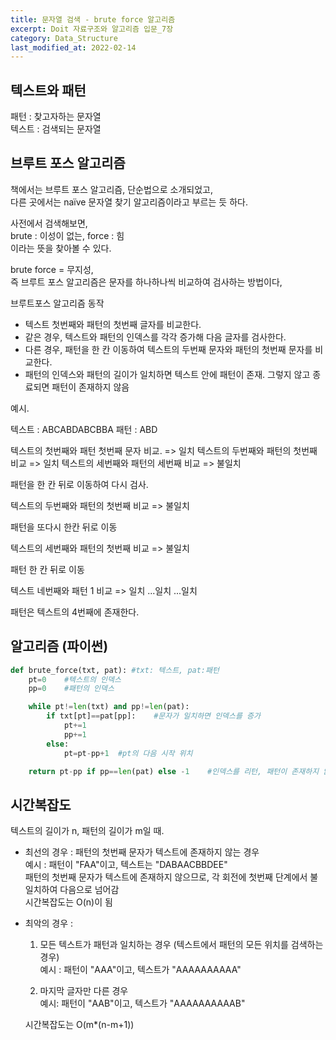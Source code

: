 ```yaml
---
title: 문자열 검색 - brute force 알고리즘
excerpt: Doit 자료구조와 알고리즘 입문_7장
category: Data_Structure
last_modified_at: 2022-02-14
---
```


## 텍스트와 패턴

패턴 : 찾고자하는 문자열  
텍스트 : 검색되는 문자열

## 브루트 포스 알고리즘

책에서는 브루트 포스 알고리즘, 단순법으로 소개되었고,  
다른 곳에서는 naïve 문자열 찾기 알고리즘이라고 부르는 듯 하다.

사전에서 검색해보면,  
brute : 이성이 없는, force : 힘  
이라는 뜻을 찾아볼 수 있다.

brute force = 무지성,  
즉 브루트 포스 알고리즘은 문자를 하나하나씩 비교하여 검사하는 방법이다,

브루트포스 알고리즘 동작

- 텍스트 첫번째와 패턴의 첫번째 글자를 비교한다.
- 같은 경우, 텍스트와 패턴의 인덱스를 각각 증가해 다음 글자를 검사한다.  
- 다른 경우, 패턴을 한 칸 이동하여 텍스트의 두번째 문자와 패턴의 첫번째 문자를 비교한다.
- 패턴의 인덱스와 패턴의 길이가 일치하면 텍스트 안에 패턴이 존재. 그렇지 않고 종료되면 패턴이 존재하지 않음

예시.

텍스트 : ABCABDABCBBA
패턴 : ABD

텍스트의 첫번째와 패턴 첫번째 문자 비교. => 일치
텍스트의 두번째와 패턴의 첫번째 비교 => 일치
텍스트의 세번째와 패턴의 세번째 비교 => 불일치

패턴을 한 칸 뒤로 이동하여 다시 검사.

텍스트의 두번째와 패턴의 첫번째 비교 => 불일치

패턴을 또다시 한칸 뒤로 이동

텍스트의 세번째와 패턴의 첫번째 비교 => 불일치

패턴 한 칸 뒤로 이동

텍스트 네번째와 패턴 1 비교 => 일치
...일치
...일치

패턴은 텍스트의 4번째에 존재한다.

## 알고리즘 (파이썬)

~~~python
def brute_force(txt, pat): #txt: 텍스트, pat:패턴
    pt=0    #텍스트의 인덱스
    pp=0    #패턴의 인덱스

    while pt!=len(txt) and pp!=len(pat):
        if txt[pt]==pat[pp]:    #문자가 일치하면 인덱스를 증가
            pt+=1
            pp+=1
        else:
            pt=pt-pp+1  #pt의 다음 시작 위치

    return pt-pp if pp==len(pat) else -1    #인덱스를 리턴, 패턴이 존재하지 않는 경우 -1을 리턴
~~~  

## 시간복잡도

텍스트의 길이가 n, 패턴의 길이가 m일 때.

- 최선의 경우 : 패턴의 첫번째 문자가 텍스트에 존재하지 않는 경우  
    예시 : 패턴이 "FAA"이고, 텍스트는 "DABAACBBDEE"  
    패턴의 첫번째 문자가 텍스트에 존재하지 않으므로, 각 회전에 첫번째 단계에서 불일치하여 다음으로 넘어감  
    시간복잡도는 O(n)이 됨  
- 최악의 경우 :  
    1. 모든 텍스트가 패턴과 일치하는 경우 (텍스트에서 패턴의 모든 위치를 검색하는 경우)  
    예시 : 패턴이 "AAA"이고, 텍스트가 "AAAAAAAAAA"



    2. 마지막 글자만 다른 경우  
    예시: 패턴이 "AAB"이고, 텍스트가 "AAAAAAAAAAB"  

    시간복잡도는 O(m*(n-m+1))




